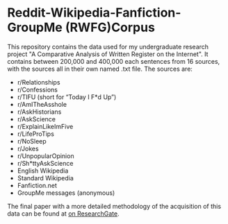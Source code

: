 # Reddit-Wikipedia-Fanfiction-GroupMe (RWFG)Corpus
This repository contains the data used for my undergraduate research project "A Comparative Analysis of Written Register  on the Internet". It contains between 200,000 and 400,000 each sentences from 16 sources, with the sources all in their own named .txt file. The sources are: 
* r/Relationships
* r/Confessions
* r/TIFU (short for “Today I F\*d Up”)
* r/AmITheAsshole
* r/AskHistorians
* r/AskScience
* r/ExplainLikeImFive
* r/LifeProTips
* r/NoSleep
* r/Jokes
* r/UnpopularOpinion
* r/Sh\*ttyAskScience
* English Wikipedia
* Standard Wikipedia
* Fanfiction.net
* GroupMe messages (anonymous)

The final paper with a more detailed methodology of the acquisition of this data can be found at [on ResearchGate](doi.org/10.13140/RG.2.2.11142.50246).